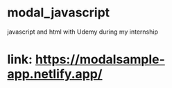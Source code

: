 # modal_javascript
javascript and html with Udemy during my internship
# link: https://modalsample-app.netlify.app/
